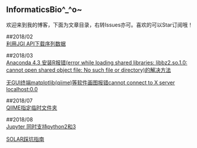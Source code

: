 <h2>InformaticsBio^_^o~</h2>

欢迎来到我的博客，下面为文章目录，右转Issues亦可。喜欢的可以Star订阅哦！

##2018/02  
[利用JGI API下载序列数据](https://github.com/RuiqiaoHe/blog/issues/1)

##2018/03  
[Anaconda 4.3 安装R报错(error while loading shared libraries: libbz2.so.1.0: cannot open shared object file: No such file or directory)的解决方法](https://github.com/RuiqiaoHe/blog/issues/2)

[无GUI终端matplotlib(qiime)等软件画图报错cannot connect to X server localhost:0.0](https://github.com/RuiqiaoHe/blog/issues/3)

##2018/07  
[QIIME指定临时文件夹](https://github.com/RuiqiaoHe/blog/issues/4)

##2018/08  
[Jupyter 同时支持python2和3](https://github.com/RuiqiaoHe/blog/issues/5)  

[SOLAR踩坑指南](https://github.com/RuiqiaoHe/blog/issues/6)  
